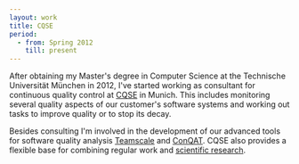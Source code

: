 ```yaml
---
layout: work
title: CQSE
period:
  - from: Spring 2012
    till: present
---
```


After obtaining my Master's degree in Computer Science at the Technische Universität München in 2012, I've started working as consultant for continuous quality control at [CQSE](http://www.cqse.eu) in Munich.
This includes monitoring several quality aspects of our customer's software systems and working out tasks to improve quality or to stop its decay.

Besides consulting I'm involved in the development of our advanced tools for software quality analysis [Teamscale](http://teamscale.cqse.eu) and [ConQAT](http://conqat.cqse.eu).
CQSE also provides a flexible base for combining regular work and [scientific research](https://www.cqse.eu/en/team/martin-poehlmann/).
